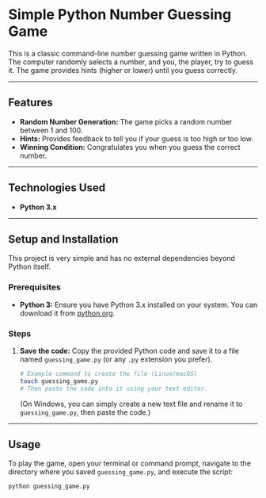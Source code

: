 # Simple Python Number Guessing Game

This is a classic command-line number guessing game written in Python. The computer randomly selects a number, and you, the player, try to guess it. The game provides hints (higher or lower) until you guess correctly.

---

## Features

* **Random Number Generation:** The game picks a random number between 1 and 100.
* **Hints:** Provides feedback to tell you if your guess is too high or too low.
* **Winning Condition:** Congratulates you when you guess the correct number.

---

## Technologies Used

* **Python 3.x**

---

## Setup and Installation

This project is very simple and has no external dependencies beyond Python itself.

### Prerequisites

* **Python 3:** Ensure you have Python 3.x installed on your system. You can download it from [python.org](https://www.python.org/downloads/).

### Steps

1.  **Save the code:** Copy the provided Python code and save it to a file named `guessing_game.py` (or any `.py` extension you prefer).
    ```bash
    # Example command to create the file (Linux/macOS)
    touch guessing_game.py
    # Then paste the code into it using your text editor.
    ```
    (On Windows, you can simply create a new text file and rename it to `guessing_game.py`, then paste the code.)

---

## Usage

To play the game, open your terminal or command prompt, navigate to the directory where you saved `guessing_game.py`, and execute the script:

```bash
python guessing_game.py
